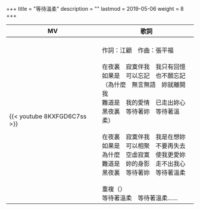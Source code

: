 +++
title = "等待溫柔"
description = ""
lastmod = 2019-05-06
weight = 8
+++

MV  | 歌詞  
--------------|-------
{{< youtube 8KXFGD6C7ss >}}|<br/>作詞：江顧　作曲：張平福<br/><br/>在夜裏　寂寞伴我　我只有回憶<br/>如果是　可以忘記　也不願忘記<br/>（為什麼　無言無語　妳就離開我<br/>難道是　我的愛情　已走出妳心<br/>黑夜裏　等待著妳　等待著溫柔）<br/><br/>在夜裏　寂寞伴我　我是在想妳<br/>如果是　可以相聚　不要再失去<br/>為什麼　空虛寂寞　使我更愛妳<br/>難道是　妳的身影　走不出我心<br/>黑夜裏　等待著妳　等待著溫柔 <br/><br/>重複（）<br/>等待著溫柔　等待著溫柔……
